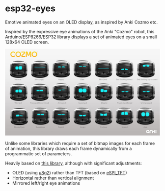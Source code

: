 # esp32-eyes
Emotive animated eyes on an OLED display, as inspired by Anki Cozmo etc.

Inspired by the expressive eye animations of the Anki "Cozmo" robot, this Arduino/ESP8266/ESP32 library displays a set of animated eyes on a small 128x64 OLED screen.

<img src="https://github.com/playfultechnology/esp32-eyes/blob/main/doc/anki-cozmo-faces-3-1024x576.jpg" />


Unlike some libraries which require a set of bitmap images for each frame of animation, this library draws each frame dynamically from a programmatic set of parameters.

Heavily based on <a href="https://github.com/luisllamasbinaburo/ESP32_Faces/">this library</a>, although with significant adjustments:

 - OLED (using <a href="https://github.com/olikraus/u8g2">u8g2</a>) rather than TFT (based on <a href="https://github.com/Bodmer/TFT_eSPI">eSPI_TFT</a>)
 - Horizontal rather than vertical alignment
 - Mirrored left/right eye animations
